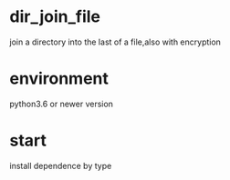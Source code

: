 # dir_join_file
join a directory into the last of  a file,also with encryption

environment
=================
python3.6 or newer version

start
=================
install dependence by type 
```pip3 install -r req.txt
```

